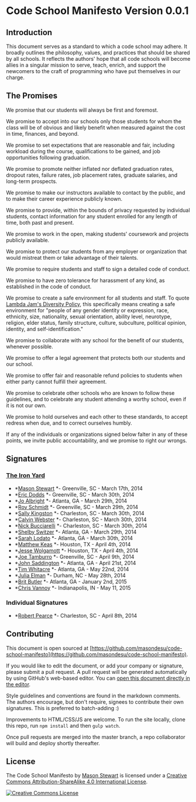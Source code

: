 # Code School Manifesto <span class="version">Version 0.0.1</span>

## Introduction

This document serves as a standard to which a code school may adhere. It broadly outlines the philosophy, values, and practices that should be shared by all schools. It reflects the authors' hope that all code schools will become allies in a singular mission to serve, teach, enrich, and support the newcomers to the craft of programming who have put themselves in our charge.

## The Promises

We promise that our students will always be first and foremost.

We promise to accept into our schools only those students for whom the class will be of obvious and likely benefit when measured against the cost in time, finances, and beyond.

We promise to set expectations that are reasonable and fair, including workload during the course, qualifications to be gained, and job opportunities following graduation.

We promise to promote neither inflated nor deflated graduation rates, dropout rates, failure rates, job placement rates, graduate salaries, and long-term prospects.

We promise to make our instructors available to contact by the public, and to make their career experience publicly known.

We promise to provide, within the bounds of privacy requested by individual students, contact information for any student enrolled for any length of time, both past and present.

We promise to work in the open, making students' coursework and projects publicly available.

We promise to protect our students from any employer or organization that would mistreat them or take advantage of their talents.

We promise to require students and staff to sign a detailed code of conduct.

We promise to have zero tolerance for harassment of any kind, as established in the code of conduct.

We promise to create a safe environment for all students and staff. To quote [Lambda Jam's Diversity Policy](http://www.lambdajam.com/policies.html), this specifically means creating a safe environment for "people of any gender identity or expression, race, ethnicity, size, nationality, sexual orientation, ability level, neurotype, religion, elder status, family structure, culture, subculture, political opinion, identity, and self-identification."

We promise to collaborate with any school for the benefit of our students, whenever possible.

We promise to offer a legal agreement that protects both our students and our school.

We promise to offer fair and reasonable refund policies to students when either party cannot fulfill their agreement.

We promise to celebrate other schools who are known to follow these guidelines, and to celebrate any student attending a worthy school, even if it is not our own.

We promise to hold ourselves and each other to these standards, to accept redress when due, and to correct ourselves humbly.

If any of the individuals or organizations signed below falter in any of these points, we invite public accountability, and we promise to right our wrongs.

## Signatures
<!--
When adding signatures, please use the following patterns:

  For company names:
  ### [Moonshine School](http://your-schools-domain.com)

  For a company's employee (a signature under a company's name):
  * *[Alyssa P. Hacker](http://alyssa-p-hackers-domain.com) *- City, State - March 17th, 2014

  For an individual (a signature not associated with a company)
  ### Individual Signatures
  ...
  * *[Alyssa P. Hacker](http://alyssa-p-hackers-domain.com) *- City, State - March 17th, 2014

-->

### [The Iron Yard](http://theironyard.com)

* *[Mason Stewart](http://twitter.com/masondesu) *- Greenville, SC - March 17th, 2014
* *[Eric Dodds](http://twitter.com/ericdodds) *- Greenville, SC - March 30th, 2014
* *[Jo Albright](http://twitter.com/joalbright) *- Atlanta, GA - March 29th, 2014
* *[Roy Schmidt](http://twitter.com/cleasto) *- Greenville, SC - March 29th, 2014
* *[Sally Kingston](http://twitter.com/houserulessally) *- Charleston, SC - March 30th, 2014
* *[Calvin Webster](http://twitter.com/calweb) *- Charleston, SC - March 30th, 2014
* *[Nick Bucciarelli](http://twitter.com/n_bucciarelli) *- Charleston, SC - March 30th, 2014
* *[Shelby Switzer](http://twitter.com/switzerly) *- Atlanta, GA - March 29th, 2014
* *[Sarah Lodato](http://twitter.com/sarahbethlodato) *- Atlanta, GA - March 30th, 2014
* *[Matthew Keas](http://twitter.com/matthiasak) *- Houston, TX - April 4th, 2014
* *[Jesse Wolgamott](http://twitter.com/jwo) *- Houston, TX - April 4th, 2014
* *[Joe Tamburro](http://twitter.com/JoeyTamburro) *- Greenville, SC - April 9th, 2014
* *[John Saddington](http://twitter.com/saddington) *- Atlanta, GA - April 21st, 2014
* *[Tim Whitacre](http://twitter.com/timwco) *- Atlanta, GA - May 22nd, 2014
* *[Julia Elman](http://twitter.com/juliaelman) *- Durham, NC - May 28th, 2014
* *[Brit Butler](http://twitter.com/redline6561) *- Atlanta, GA - January 2nd, 2015
* *[Chris Vannoy](http://twitter.com/chris_vannoy) *- Indianapolis, IN - May 11, 2015

### Individual Signatures
* *[Robert Pearce](https://twitter.com/RobertWPearce) *- Charleston, SC - April 8th, 2014

## Contributing

This document is open sourced at [https://github.com/masondesu/code-school-manifesto](https://github.com/masondesu/code-school-manifesto).

If you would like to edit the document, or add your company or signature, please submit a pull request. A pull request will be generated automatically by using GitHub's web-based editor. You can [open this document directly in the editor](https://github.com/masondesu/code-school-manifesto/edit/master/README.md).

Style guidelines and conventions are found in the markdown comments. The authors encourage, but don't require, signees to contribute their own signatures. This is preferred to batch-adding :)

Improvements to HTML/CSS/JS are welcome. To run the site locally, clone this repo, run `npm install` and then `gulp watch`.

Once pull requests are merged into the master branch, a repo collaborator will build and deploy shortly thereafter.



## License

<span xmlns:dct="http://purl.org/dc/terms/" property="dct:title">The Code School Manifesto</span> by <a xmlns:cc="http://creativecommons.org/ns#" href="http://twitter.com/masondesu" property="cc:attributionName" rel="cc:attributionURL">Mason Stewart</a> is licensed under a <a rel="license" href="http://creativecommons.org/licenses/by-sa/4.0/">Creative Commons Attribution-ShareAlike 4.0 International License</a>.

<a rel="license" href="http://creativecommons.org/licenses/by-sa/4.0/"><img alt="Creative Commons License" style="border-width:0" src="http://i.creativecommons.org/l/by-sa/4.0/88x31.png" /></a>
